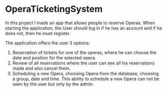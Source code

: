 # OperaTicketingSystem

In this project I made an app that allows people to reserve Operas.
When starting the application, the User should log in if he has an account and if he does not, then he must register.

The application offers the user 3 options:

1. Reservation of tickets for one of the operas, where he can choose the date and position for the selected opera.
2. Review of all reservations where the user can see all his reservations made and also cancel them.
3. Scheduling a new Opera, choosing Opera from the database, choosing a group, date and time. This ability to schedule a new Opera can not be seen by the user but only by the admin.
